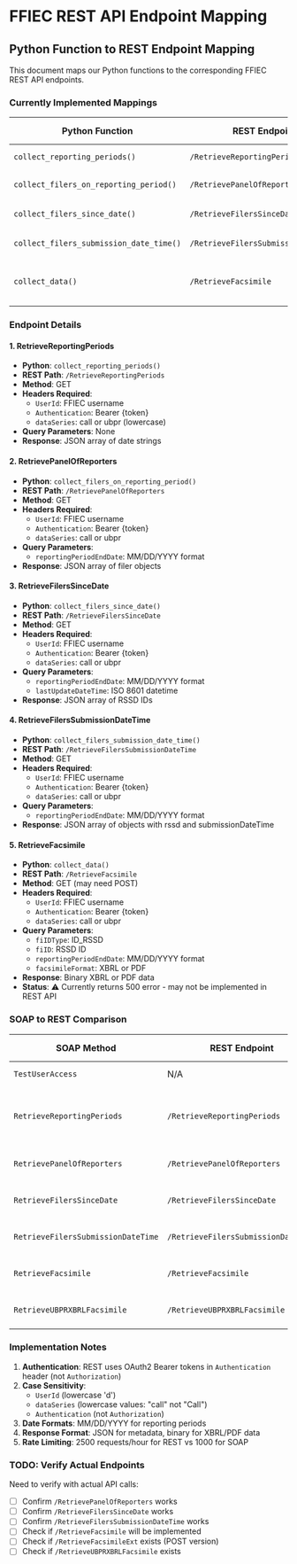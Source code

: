 # FFIEC REST API Endpoint Mapping

## Python Function to REST Endpoint Mapping

This document maps our Python functions to the corresponding FFIEC REST API endpoints.

### Currently Implemented Mappings

| Python Function | REST Endpoint | HTTP Method | Status |
|----------------|---------------|-------------|---------|
| `collect_reporting_periods()` | `/RetrieveReportingPeriods` | GET | ✅ Working |
| `collect_filers_on_reporting_period()` | `/RetrievePanelOfReporters` | GET | ❓ Need to verify |
| `collect_filers_since_date()` | `/RetrieveFilersSinceDate` | GET | ❓ Need to verify |
| `collect_filers_submission_date_time()` | `/RetrieveFilersSubmissionDateTime` | GET | ❓ Need to verify |
| `collect_data()` | `/RetrieveFacsimile` | GET | ❌ Returns 500 error |

### Endpoint Details

#### 1. RetrieveReportingPeriods
- **Python**: `collect_reporting_periods()`
- **REST Path**: `/RetrieveReportingPeriods`
- **Method**: GET
- **Headers Required**:
  - `UserId`: FFIEC username
  - `Authentication`: Bearer {token}
  - `dataSeries`: call or ubpr (lowercase)
- **Query Parameters**: None
- **Response**: JSON array of date strings

#### 2. RetrievePanelOfReporters
- **Python**: `collect_filers_on_reporting_period()`
- **REST Path**: `/RetrievePanelOfReporters`
- **Method**: GET
- **Headers Required**:
  - `UserId`: FFIEC username
  - `Authentication`: Bearer {token}
  - `dataSeries`: call or ubpr
- **Query Parameters**:
  - `reportingPeriodEndDate`: MM/DD/YYYY format
- **Response**: JSON array of filer objects

#### 3. RetrieveFilersSinceDate
- **Python**: `collect_filers_since_date()`
- **REST Path**: `/RetrieveFilersSinceDate`
- **Method**: GET
- **Headers Required**:
  - `UserId`: FFIEC username
  - `Authentication`: Bearer {token}
  - `dataSeries`: call or ubpr
- **Query Parameters**:
  - `reportingPeriodEndDate`: MM/DD/YYYY format
  - `lastUpdateDateTime`: ISO 8601 datetime
- **Response**: JSON array of RSSD IDs

#### 4. RetrieveFilersSubmissionDateTime
- **Python**: `collect_filers_submission_date_time()`
- **REST Path**: `/RetrieveFilersSubmissionDateTime`
- **Method**: GET
- **Headers Required**:
  - `UserId`: FFIEC username
  - `Authentication`: Bearer {token}
  - `dataSeries`: call or ubpr
- **Query Parameters**:
  - `reportingPeriodEndDate`: MM/DD/YYYY format
- **Response**: JSON array of objects with rssd and submissionDateTime

#### 5. RetrieveFacsimile
- **Python**: `collect_data()`
- **REST Path**: `/RetrieveFacsimile`
- **Method**: GET (may need POST)
- **Headers Required**:
  - `UserId`: FFIEC username
  - `Authentication`: Bearer {token}
  - `dataSeries`: call or ubpr
- **Query Parameters**:
  - `fiIDType`: ID_RSSD
  - `fiID`: RSSD ID
  - `reportingPeriodEndDate`: MM/DD/YYYY format
  - `facsimileFormat`: XBRL or PDF
- **Response**: Binary XBRL or PDF data
- **Status**: ⚠️ Currently returns 500 error - may not be implemented in REST API

### SOAP to REST Comparison

| SOAP Method | REST Endpoint | Key Differences |
|------------|---------------|-----------------|
| `TestUserAccess` | N/A | No REST equivalent |
| `RetrieveReportingPeriods` | `/RetrieveReportingPeriods` | REST uses headers instead of SOAP envelope |
| `RetrievePanelOfReporters` | `/RetrievePanelOfReporters` | Same name, different auth |
| `RetrieveFilersSinceDate` | `/RetrieveFilersSinceDate` | Same name, different auth |
| `RetrieveFilersSubmissionDateTime` | `/RetrieveFilersSubmissionDateTime` | Same name, different auth |
| `RetrieveFacsimile` | `/RetrieveFacsimile` | May not be implemented in REST |
| `RetrieveUBPRXBRLFacsimile` | `/RetrieveUBPRXBRLFacsimile` | May not be implemented in REST |

### Implementation Notes

1. **Authentication**: REST uses OAuth2 Bearer tokens in `Authentication` header (not `Authorization`)
2. **Case Sensitivity**: 
   - `UserId` (lowercase 'd')
   - `dataSeries` (lowercase values: "call" not "Call")
   - `Authentication` (not `Authorization`)
3. **Date Formats**: MM/DD/YYYY for reporting periods
4. **Response Format**: JSON for metadata, binary for XBRL/PDF data
5. **Rate Limiting**: 2500 requests/hour for REST vs 1000 for SOAP

### TODO: Verify Actual Endpoints

Need to verify with actual API calls:
- [ ] Confirm `/RetrievePanelOfReporters` works
- [ ] Confirm `/RetrieveFilersSinceDate` works
- [ ] Confirm `/RetrieveFilersSubmissionDateTime` works
- [ ] Check if `/RetrieveFacsimile` will be implemented
- [ ] Check if `/RetrieveFacsimileExt` exists (POST version)
- [ ] Check if `/RetrieveUBPRXBRLFacsimile` exists